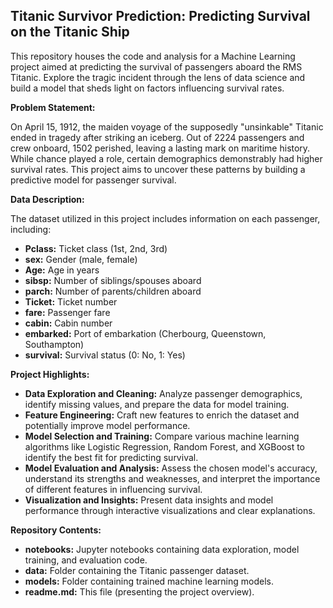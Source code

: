 ## Titanic Survivor Prediction: Predicting Survival on the Titanic Ship

This repository houses the code and analysis for a Machine Learning project aimed at predicting the survival of passengers aboard the RMS Titanic. Explore the tragic incident through the lens of data science and build a model that sheds light on factors influencing survival rates.

**Problem Statement:**

On April 15, 1912, the maiden voyage of the supposedly "unsinkable" Titanic ended in tragedy after striking an iceberg. Out of 2224 passengers and crew onboard, 1502 perished, leaving a lasting mark on maritime history. While chance played a role, certain demographics demonstrably had higher survival rates. This project aims to uncover these patterns by building a predictive model for passenger survival.

**Data Description:**

The dataset utilized in this project includes information on each passenger, including:

* **Pclass:** Ticket class (1st, 2nd, 3rd)
* **sex:** Gender (male, female)
* **Age:** Age in years
* **sibsp:** Number of siblings/spouses aboard
* **parch:** Number of parents/children aboard
* **Ticket:** Ticket number
* **fare:** Passenger fare
* **cabin:** Cabin number
* **embarked:** Port of embarkation (Cherbourg, Queenstown, Southampton)
* **survival:** Survival status (0: No, 1: Yes)

**Project Highlights:**

* **Data Exploration and Cleaning:** Analyze passenger demographics, identify missing values, and prepare the data for model training.
* **Feature Engineering:** Craft new features to enrich the dataset and potentially improve model performance.
* **Model Selection and Training:** Compare various machine learning algorithms like Logistic Regression, Random Forest, and XGBoost to identify the best fit for predicting survival.
* **Model Evaluation and Analysis:** Assess the chosen model's accuracy, understand its strengths and weaknesses, and interpret the importance of different features in influencing survival.
* **Visualization and Insights:** Present data insights and model performance through interactive visualizations and clear explanations.

**Repository Contents:**

* **notebooks:** Jupyter notebooks containing data exploration, model training, and evaluation code.
* **data:** Folder containing the Titanic passenger dataset.
* **models:** Folder containing trained machine learning models.
* **readme.md:** This file (presenting the project overview).
